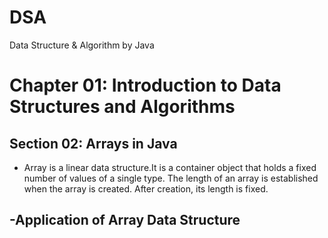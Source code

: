 # DSA
Data Structure &amp; Algorithm by Java

# Chapter 01: Introduction to Data Structures and Algorithms
## Section 02: Arrays in Java
- Array is a linear data structure.It is a container object that holds a fixed number of values of a single type. The length of an array is established when the array is created. After creation, its length is fixed.
## -Application of Array Data Structure
